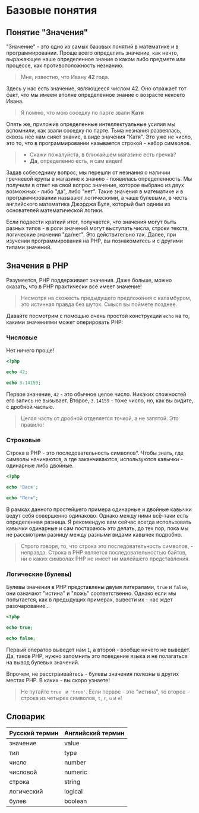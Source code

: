 # Базовые понятия
## Понятие "Значения"

"Значение" - это одно из самых базовых понятий в математике и в программировании. Проще всего определить значение, как
нечто, выражающее наше определенное знание о каком либо предмете или процессе, как противоположность незнанию.

> Мне, известно, что Ивану **42** года.

Здесь у нас есть значение, являющееся числом 42. Оно отражает тот факт, что мы имеем вполне определенное знание о 
возрасте некоего Ивана.

> Я помню, что мою соседку по парте звали **Катя**

Опять же, приложив определенные интеллектуальные усилия мы вспомнили, как звали соседку по парте. Тьма незнания
развеялась, сквозь нее нам сияет знание, в виде значения "Катя". Это уже не число, это то, что в программировании
называется строкой - набор символов.

> - Скажи пожалуйста, в ближайшем магазине есть гречка?
> - **Да**, определенно есть, я сам видел!

Задав собеседнику вопрос, мы перешли от незнания о наличии гречневой крупы в магазине к знанию - появилась определенность.
Мы получили в ответ на свой вопрос значение, которое выбрано из двух возможных - либо "да", либо "нет". Такие значения
в математике и в программировании называют логическими, а чаще булевыми, в честь английского математика Джорджа Буля, 
который был одним из основателей математической логики.

Если подвести краткий итог, получается, что значения могут быть разных типов - в роли значений могут выступать числа,
строки текста, логические значения "да/нет". Это действительно так. Далее, при изучении программирования на PHP, вы
познакомитесь и с другими типами значений.

## Значения в PHP 

Разумеется, PHP поддерживает значения. Даже больше, можно сказать, что в PHP практически всё имеет значение!

> Несмотря на схожесть предыдущего предложения с каламбуром, это истинная правда без шуток. Смысл вы поймете позднее.

Давайте посмотрим с помощью очень простой конструкции `echo` на то, какими значениями может оперировать PHP:

### Числовые

Нет ничего проще!

```php
<?php

echo 42;

echo 3.14159;
```

Первое значение, `42` - это обычное целое число. Никаких сложностей его запись не вызывает. Второе, `3.14159` - тоже
число, но, как вы видите, с дробной частью.

> Целая часть от дробной отделяется точкой, а не запятой. Это правило!

### Строковые

Строка в PHP - это последовательность символов*. Чтобы знать, где символы начинаются, а где заканчиваются, используются
кавычки - одинарные либо двойные.

```php
<?php

echo 'Вася';

echo "Петя";
```

В рамках данного простейшего примера одинарные и двойные кавычки ведут себя совершенно одинаково. Однако между ними 
всё-таки есть определенная разница. Я рекомендую вам сейчас всегда использовать кавычки одинарные и сам постараюсь 
это делать, до тех пор, пока мы не рассмотрим разницу между разными видами кавычек подробно.

> Строго говоря, то, что строка это последовательность символов, - неправда. Строка в PHP является последовательностью 
байтов, ни о каких символах PHP не имеет ни малейшего представления.

### Логические (булевы)

Булевы значения в PHP представлены двумя литералами, `true` и `false`, они означают "истина" и "ложь" соответственно.
Однако если мы попытается, как в предыдущих примерах, вывести их - нас ждет разочарование...

```php
<?php

echo true;

echo false;
```

Первый оператор выведет нам `1`, а второй - вообще ничего не выведет. Да, таков PHP, нужно запомнить это поведение
языка и не полагаться на вывод булевых значений.

Впрочем, не расстраивайтесь - булевы значения полезны в других местах PHP. В каких - вы скоро узнаете!

> Не путайте `true ` и `'true'`. Если первое - это "истина", то второе - строка из четырех символов, `t`, `r`, `u` и
`e`!

## Словарик

| Русский термин | Английский термин |
| --- | --- |
| значение | value |
| тип | type |
| число | number |
| числовой | numeric |
| строка | string |
| логический | logical |
| булев | boolean |
